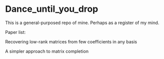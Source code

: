 # Dance_until_you_drop

This is a general-purposed repo of mine. Perhaps as a register of my mind.


Paper list:

Recovering low-rank matrices from few coefficients in any basis

A simpler approach to matrix completion

